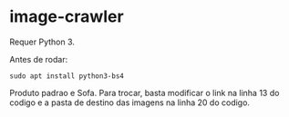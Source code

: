 # image-crawler

Requer Python 3.

Antes de rodar:

```
sudo apt install python3-bs4
```

Produto padrao e Sofa. Para trocar, basta modificar o link na linha 13 do codigo e a pasta de destino das imagens na linha 20 do codigo.
